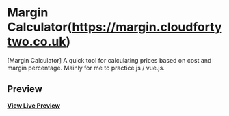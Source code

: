 # Margin Calculator(https://margin.cloudfortytwo.co.uk)

[Margin Calculator] A quick tool for calculating prices based on cost and margin percentage.  Mainly for me to practice js / vue.js.

## Preview

**[View Live Preview](https://startbootstrap.github.io/startbootstrap-bare/)**